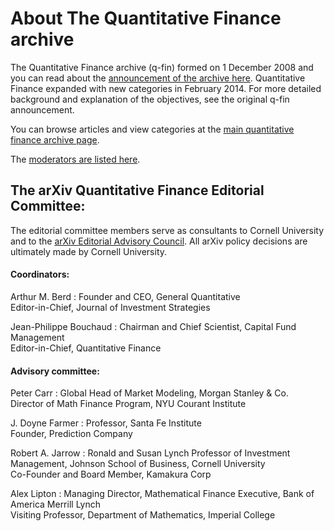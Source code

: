 # About The Quantitative Finance archive


The Quantitative Finance archive (q-fin) formed on 1 December 2008 and you can read about the [announcement of the archive here](../../new/q-fin_announce.md).
Quantitative Finance expanded with new categories in February 2014. For more detailed background and
explanation of the objectives, see the original q-fin announcement.

You can browse articles and view categories at the [main quantitative finance archive page](https://arxiv.org/archive/q-fin).

The [moderators are listed here](https://arxiv.org/moderators#q-fin#q-fin).


## The arXiv Quantitative Finance Editorial Committee:

The editorial committee members serve as consultants to Cornell University and to the [arXiv Editorial Advisory Council](../../about/people/editorial_advisory_council.md). All arXiv policy decisions are ultimately made by Cornell University.

#### Coordinators:

Arthur M. Berd
:   Founder and CEO, General Quantitative  
    Editor-in-Chief, Journal of Investment Strategies

Jean-Philippe Bouchaud
:   Chairman and Chief Scientist, Capital Fund Management  
    Editor-in-Chief, Quantitative Finance

#### Advisory committee:

Peter Carr
:   Global Head of Market Modeling, Morgan Stanley & Co.  
    Director of Math Finance Program, NYU Courant Institute

J. Doyne Farmer
:   Professor, Santa Fe Institute  
    Founder, Prediction Company

Robert A. Jarrow
:   Ronald and Susan Lynch Professor of Investment Management, Johnson
    School of Business, Cornell University  
    Co-Founder and Board Member, Kamakura Corp

Alex Lipton
:   Managing Director, Mathematical Finance Executive, Bank of America
    Merrill Lynch  
    Visiting Professor, Department of Mathematics, Imperial College
